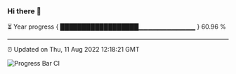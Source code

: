 ### Hi there 👋

⏳ Year progress { ██████████████████▁▁▁▁▁▁▁▁▁▁▁▁ } 60.96 %

---

⏰ Updated on Thu, 11 Aug 2022 12:18:21 GMT

![Progress Bar CI](https://github.com/Shyam-Makwana/GitHub-Actions-Demo/workflows/Progress%20Bar%20CI/badge.svg)
